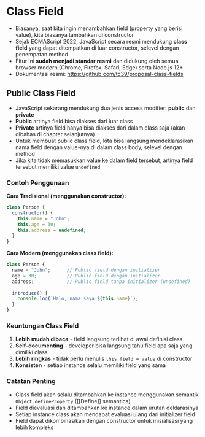 # Class Field

* Biasanya, saat kita ingin menambahkan field (property yang berisi value), kita biasanya tambahkan di constructor
* Sejak ECMAScript 2022, JavaScript secara resmi mendukung **class field** yang dapat ditempatkan di luar constructor, selevel dengan penempatan method
* Fitur ini **sudah menjadi standar resmi** dan didukung oleh semua browser modern (Chrome, Firefox, Safari, Edge) serta Node.js 12+
* Dokumentasi resmi: https://github.com/tc39/proposal-class-fields

## Public Class Field

* JavaScript sekarang mendukung dua jenis access modifier: **public** dan **private**
* **Public** artinya field bisa diakses dari luar class
* **Private** artinya field hanya bisa diakses dari dalam class saja (akan dibahas di chapter selanjutnya)
* Untuk membuat public class field, kita bisa langsung mendeklarasikan nama field dengan value-nya di dalam class body, selevel dengan method
* Jika kita tidak memasukkan value ke dalam field tersebut, artinya field tersebut memiliki value `undefined`

### Contoh Penggunaan

**Cara Tradisional (menggunakan constructor):**
```javascript
class Person {
  constructor() {
    this.name = "John";
    this.age = 30;
    this.address = undefined;
  }
}
```

**Cara Modern (menggunakan class field):**
```javascript
class Person {
  name = "John";      // Public field dengan initializer
  age = 30;           // Public field dengan initializer
  address;            // Public field tanpa initializer (undefined)
  
  introduce() {
    console.log(`Halo, nama saya ${this.name}`);
  }
}
```

### Keuntungan Class Field

1. **Lebih mudah dibaca** - field langsung terlihat di awal definisi class
2. **Self-documenting** - developer bisa langsung tahu field apa saja yang dimiliki class
3. **Lebih ringkas** - tidak perlu menulis `this.field = value` di constructor
4. **Konsisten** - setiap instance selalu memiliki field yang sama

### Catatan Penting

* Class field akan selalu ditambahkan ke instance menggunakan semantik `Object.defineProperty` ([[Define]] semantics)
* Field dievaluasi dan ditambahkan ke instance dalam urutan deklarasinya
* Setiap instance class akan mendapat evaluasi ulang dari initializer field
* Field dapat dikombinasikan dengan constructor untuk inisialisasi yang lebih kompleks
